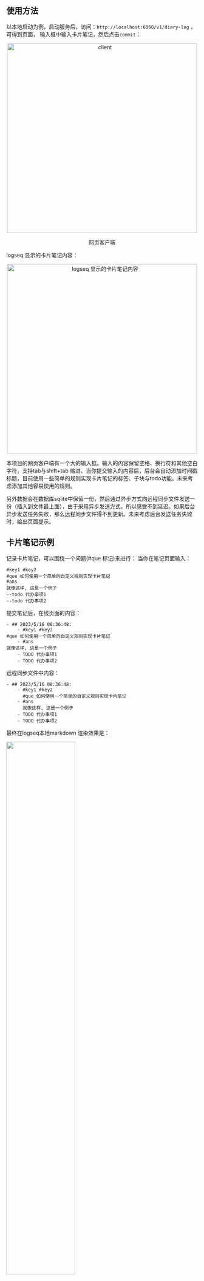 ## 使用方法
以本地启动为例，启动服务后，访问：`http://localhost:6060/v1/diary-log`
，可得到页面， 输入框中输入卡片笔记，然后点击`commit`：

<div align="center">
<img src=https://qyzhizi.cn/img/202307202132935.png alt="client" width="500" height="auto" />
</div>

<div align="center">
  <p>网页客户端</p>
</div>

logseq 显示的卡片笔记内容：


<div align="center">
  <img src="https://qyzhizi.cn/img/202307201141747.png" width="500" height="auto" alt="logseq 显示的卡片笔记内容" >
</div>

本项目的网页客户端有一个大的输入框。输入的内容保留空格、换行符和其他空白字符，支持tab与shift+tab 缩进。当你提交输入的内容后，后台会自动添加时间戳标题，目前使用一些简单的规则实现卡片笔记的标签、子块与todo功能。未来考虑添加其他容易使用的规则。

另外数据会在数据库sqlite中保留一份，然后通过异步方式向远程同步文件发送一份（插入到文件最上面），由于采用异步发送方式，所以感受不到延迟。如果后台异步发送任务失败，那么远程同步文件得不到更新。未来考虑后台发送任务失败时，给出页面提示。

## 卡片笔记示例
记录卡片笔记，可以围绕一个问题(#que 标记)来进行：
当你在笔记页面输入：
```
#key1 #key2
#que 如何使用一个简单的自定义规则实现卡片笔记
#ans
就像这样, 这是一个例子
--todo 代办事项1
--todo 代办事项2
```
提交笔记后，在线页面的内容：
```
- ## 2023/5/16 08:36:48:
	- #key1 #key2
#que 如何使用一个简单的自定义规则实现卡片笔记
	- #ans
就像这样, 这是一个例子
	- TODO 代办事项1
	- TODO 代办事项2
```
远程同步文件中内容：
```
- ## 2023/5/16 08:36:48:
	- #key1 #key2
	  #que 如何使用一个简单的自定义规则实现卡片笔记
	- #ans
	  就像这样, 这是一个例子
	- TODO 代办事项1
	- TODO 代办事项2      
```
最终在logseq本地markdown 渲染效果是：

<img src="https://qyzhizi.cn/img/202307201143114.png" width="60%" height="60%">

## 规则解释
```
#key1 表示关键字标签 
#que 表示问题标签
#ans 表示答案标签
关键字标签与问题部分在一个子块，块（block）是logseq中的核心概念，表示一个段落
答案部分单独作为一个子块
--todo 表示代办事项
另外代办事项（- TODO xxxx）也是一个单独子块
本地页面的内容 与 远程同步文件中内容之所以不一样，是考虑到方便复制与粘贴本地页面的内容，因为远程同步文件中内容中子块会统一带"\t"的缩进，复制后，有时候还要去除"\t",不太方便。
```